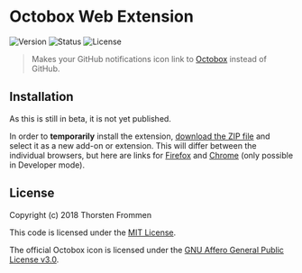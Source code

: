 # Octobox Web Extension

![Version](https://img.shields.io/github/release/tfrommen/octobox-web-extension.svg)
![Status](https://img.shields.io/badge/status-active-brightgreen.svg)
![License](https://img.shields.io/github/license/tfrommen/octobox-web-extension.svg)

> Makes your GitHub notifications icon link to [Octobox](https://octobox.io) instead of GitHub.

## Installation

As this is still in beta, it is not yet published.

In order to **temporarily** install the extension, [download the ZIP file](https://github.com/tfrommen/octobox-web-extension/archive/master.zip) and select it as a new add-on or extension.
This will differ between the individual browsers, but here are links for [Firefox](https://developer.mozilla.org/en-US/Add-ons/WebExtensions/Temporary_Installation_in_Firefox) and [Chrome](https://www.cnet.com/how-to/how-to-install-chrome-extensions-manually/) (only possible in Developer mode).

## License

Copyright (c) 2018 Thorsten Frommen

This code is licensed under the [MIT License](LICENSE).

The official Octobox icon is licensed under the [GNU Affero General Public License v3.0](https://github.com/octobox/octobox/blob/master/LICENSE.txt).
